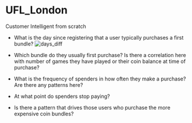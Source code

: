 # UFL_London
Customer Intelligent from scratch

- What is the day since registering that a user typically purchases a first bundle?
![days_diff](https://user-images.githubusercontent.com/5808185/35779290-9b3e13ac-09f0-11e8-93b6-2c736a7d4b35.PNG)

- Which bundle do they usually first purchase? Is there a correlation here with number of games they have played or their coin balance at   time of purchase?


- What is the frequency of spenders in how often they make a purchase? Are there any patterns here?

- At what point do spenders stop paying?

- Is there a pattern that drives those users who purchase the more expensive coin bundles?
